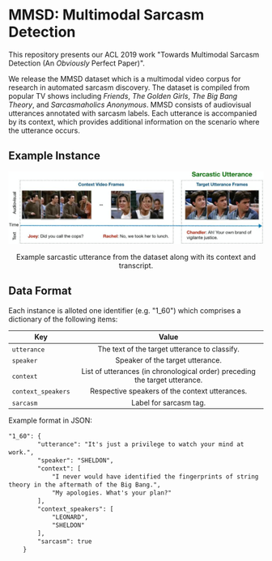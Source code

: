 # MMSD: Multimodal Sarcasm Detection

This repository presents our ACL 2019 work "Towards Multimodal Sarcasm Detection (An *Obviously* Perfect Paper)".

We release the MMSD dataset which is a multimodal video corpus for research in automated sarcasm discovery. The dataset is compiled from popular TV shows including *Friends*, *The Golden Girls*, *The Big Bang Theory*, and *Sarcasmaholics Anonymous*. MMSD consists of audiovisual utterances annotated with sarcasm labels. Each utterance is accompanied by its context, which provides additional information on the scenario where the utterance occurs.

## Example Instance
![](images/utterance_example.jpg)
<p align="center"> Example sarcastic utterance from the dataset along with its context and transcript. </p>     

## Data Format

Each instance is alloted one identifier (e.g. "1\_60") which comprises a dictionary of the following items:   


| Key                     | Value                                                                          | 
| ----------------------- |:------------------------------------------------------------------------------:| 
| `utterance`             | The text of the target utterance to classify.                                  | 
| `speaker`               | Speaker of the target utterance.                                               | 
| `context`               | List of utterances (in chronological order) preceding the target utterance.    | 
| `context_speakers`      | Respective speakers of the context utterances.                                 | 
| `sarcasm`               | Label for sarcasm tag.                                                         | 

Example format in JSON:

```
"1_60": {
        "utterance": "It's just a privilege to watch your mind at work.",
        "speaker": "SHELDON",
        "context": [
            "I never would have identified the fingerprints of string theory in the aftermath of the Big Bang.",
            "My apologies. What's your plan?"
        ],
        "context_speakers": [
            "LEONARD",
            "SHELDON"
        ],
        "sarcasm": true
    }
```
